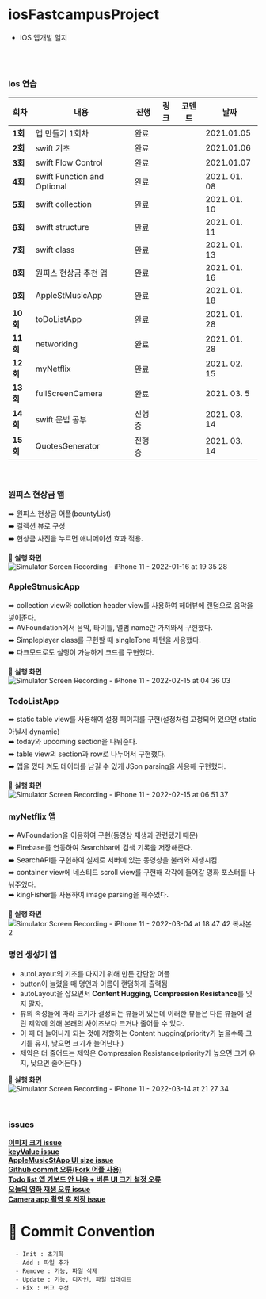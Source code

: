 # iosFastcampusProject







- iOS 앱개발 일지



</br>

</br>





### ios 연습

| 회차    | 내용 | 진행 | 링크 | 코멘트 | 날짜 |
| ------- | ---- | ---- | ---- | ------ | ---- |
| **1회** | 앱 만들기 1회차 | 완료 |      |        | 2021.01.05 |
| **2회** | swift 기초 | 완료 |      |        | 2021.01.06 |
| **3회** | swift Flow Control | 완료 |      |        | 2021.01.07 |
| **4회** | swift Function and Optional | 완료 |      |        | 2021. 01. 08 |
| **5회** | swift collection | 완료 |      |        | 2021. 01. 10 |
| **6회** | swift structure | 완료 |      |        | 2021. 01. 11 |
| **7회** | swift class | 완료 |      |        | 2021. 01. 13 |
| **8회** | 원피스 현상금 추천 앱 | 완료 |      |        | 2021. 01. 16 |
| **9회** | AppleStMusicApp | 완료 |      |        | 2021. 01. 18 |
| **10회** | toDoListApp | 완료 |      |        | 2021. 01. 28 |
| **11회** | networking | 완료 |      |        | 2021. 01. 28 |
| **12회** | myNetflix | 완료 |      |        | 2021. 02. 15 |
| **13회** | fullScreenCamera | 완료 |      |        | 2021. 03. 5 |
| **14회** | swift 문법 공부| 진행중 |      |        | 2021. 03. 14 |
| **15회** | QuotesGenerator| 진행중 |      |        | 2021. 03. 14 |
</br>

### 원피스 현상금 앱</br>
 ➡️ 원피스 현상금 어플(bountyList)</br>
 ➡️ 컬렉션 뷰로 구성</br>
 ➡️ 현상금 사진을 누르면 애니메이션 효과 적용.</br>
 
**📲 실행 화면 </br>**
![Simulator Screen Recording - iPhone 11 - 2022-01-16 at 19 35 28](https://user-images.githubusercontent.com/77050826/149656549-19ff9af7-b94e-4d57-bee6-733d55cf2a5f.gif)</br>

 ### AppleStmusicApp</br>
   ➡️ collection view와 collction header view를 사용하여 헤더뷰에 랜덤으로 음악을 넣어준다.</br>
   ➡️ AVFoundation에서 음악, 타이틀, 앨범 name만 가져와서 구현했다.</br>
   ➡️ Simpleplayer class를 구현할 때 singleTone 패턴을 사용했다.</br>
   ➡️ 다크모드로도 실행이 가능하게 코드를 구현했다.</br>
 
 **📲 실행 화면 </br>**
 ![Simulator Screen Recording - iPhone 11 - 2022-02-15 at 04 36 03](https://user-images.githubusercontent.com/77050826/153933929-fc9c4a20-0b0b-46d9-a9fc-7601975eca35.gif)</br>
 
 ### TodoListApp</br>
   ➡️ static table view를 사용해여 설정 페이지를 구현(설정처럼 고정되어 있으면 static 아닐시 dynamic)</br>
   ➡️ today와 upcoming section을 나눠준다.</br>
   ➡️ table view의 section과 row로 나누어서 구현했다.</br>
   ➡️ 앱을 껐다 켜도 데이터를 남길 수 있게 JSon parsing을 사용해 구현했다.

**📲 실행 화면 </br>**
![Simulator Screen Recording - iPhone 11 - 2022-02-15 at 06 51 37](https://user-images.githubusercontent.com/77050826/153952721-bcdebb81-bd6b-4e08-ab03-80ef1755d395.gif)</br>

### myNetflix 앱</br>
   ➡️ AVFoundation을 이용하여 구현(동영상 재생과 관련됐기 때문)</br>
   ➡️ Firebase를 연동하여 Searchbar에 검색 기록을 저장해준다.</br>
   ➡️ SearchAPI를 구현하여 실제로 서버에 있는 동영상을 불러와 재생시킴.</br>
   ➡️ container view에 네스티드 scroll view를  구현해 각각에 들어갈 영화 포스터를 나눠주었다.</br>
   ➡️ kingFisher를 사용하여 image parsing을 해주었다.

**📲 실행 화면 </br>**
![Simulator Screen Recording - iPhone 11 - 2022-03-04 at 18 47 42 복사본 2](https://user-images.githubusercontent.com/77050826/156740374-88d096ce-3623-495f-a0ed-1d87c556e033.gif)</br>

### 명언 생성기 앱</br>
   - autoLayout의 기초를 다지기 위해 만든 간단한 어플</br>
   - button이 눌렸을 때 명언과 이름이 랜덤하게 출력됨</br>
   - autoLayout을 잡으면서 **Content Hugging, Compression Resistance**를 잊지 말자.</br>
   - 뷰의 속성들에 따라 크기가 결정되는 뷰들이 있는데 이러한 뷰들은 다른 뷰들에 걸린 제약에 의해 본래의 사이즈보다 크거나 줄어들 수 있다.</br>
   - 이 때 더 늘어나게 되는 것에 저항하는 Content hugging(priority가 높을수록 크기를 유지, 낮으면 크기가 늘어난다.)</br>
   - 제약은 더 줄어드는 제약은 Compression Resistance(priority가 높으면 크기 유지, 낮으면 줄어든다.)

**📲 실행 화면 </br>**
![Simulator Screen Recording - iPhone 11 - 2022-03-14 at 21 27 34](https://user-images.githubusercontent.com/77050826/158173332-3aee17a9-057b-49b5-ab42-6d86a03f2f3b.gif)</br>


</br>

### issues

[**이미지 크기 issue**](https://github.com/MoSonLee/iosFastcampusProject/issues/1#issue-1101945578) </br>
[**keyValue issue**](https://github.com/MoSonLee/iosFastcampusProject/issues/3#issue-1103370996) </br>
[**AppleMusicStApp UI size issue**](https://github.com/MoSonLee/iosFastcampusProject/issues/4#issue-1106168906) </br>
[**Github commit 오류(Fork 어플 사용)**](https://github.com/MoSonLee/iosFastcampusProject/issues/5#issue-1113545516) </br>
[**Todo list 앱 키보드 안 나옴 + 버튼 UI 크기 설정 오류**](https://github.com/MoSonLee/iosFastcampusProject/issues/6#issue-1117374398) </br>
[**오늘의 영화 재생 오류 issue**](https://github.com/MoSonLee/iosFastcampusProject/issues/7#issue-1137745040) </br>
[**Camera app 촬영 후 저장 issue**](https://github.com/MoSonLee/iosFastcampusProject/issues/8#issue-1167229960) </br>




# :memo: Commit Convention

```
  - Init : 초기화
  - Add : 파일 추가
  - Remove : 기능, 파일 삭제
  - Update : 기능, 디자인, 파일 업데이트
  - Fix : 버그 수정
```

<br></br>





